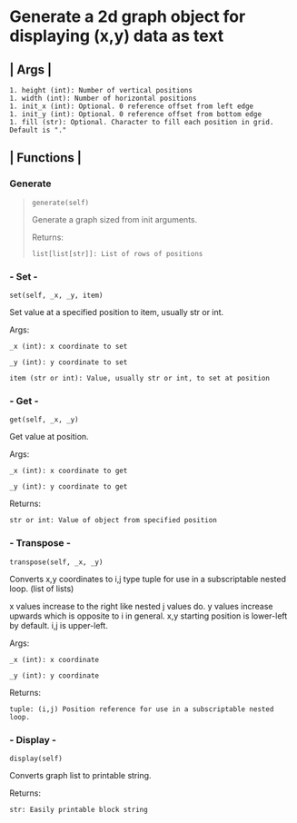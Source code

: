 # Generate a 2d graph object for displaying (x,y) data as text

## | Args |
```
1. height (int): Number of vertical positions
1. width (int): Number of horizontal positions
1. init_x (int): Optional. 0 reference offset from left edge 
1. init_y (int): Optional. 0 reference offset from bottom edge
1. fill (str): Optional. Character to fill each position in grid. Default is "." 
```

## | Functions |
### Generate
>```
>generate(self)
>```
>Generate a graph sized from init arguments.
>
>Returns:
>```
>list[list[str]]: List of rows of positions
>```
### - Set - 
```
set(self, _x, _y, item)
```
Set value at a specified position to item, usually str or int.

Args:
```
_x (int): x coordinate to set

_y (int): y coordinate to set

item (str or int): Value, usually str or int, to set at position
```

### - Get - 
```
get(self, _x, _y)
```
Get value at position.

Args:
```
_x (int): x coordinate to get

_y (int): y coordinate to get
```

Returns:
```
str or int: Value of object from specified position
```

### - Transpose - 
```
transpose(self, _x, _y)
```
Converts x,y coordinates to i,j type tuple for use in a subscriptable
nested loop. (list of lists) 

x values increase to the right like nested j values do. 
y values increase upwards which is opposite to i in general.
x,y starting position is lower-left by default. i,j is upper-left.

Args:
```
_x (int): x coordinate

_y (int): y coordinate
```

Returns:
```
tuple: (i,j) Position reference for use in a subscriptable nested loop. 
```

### - Display - 
```
display(self)
```
Converts graph list to printable string.

Returns:
```
str: Easily printable block string
```
